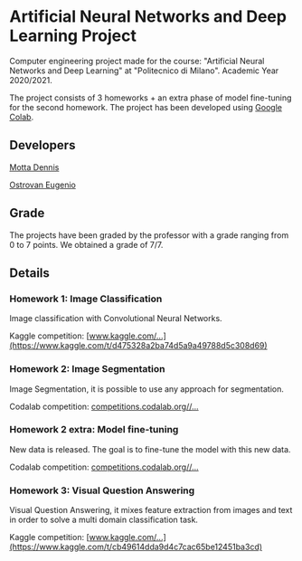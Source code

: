 # Artificial Neural Networks and Deep Learning Project

Computer engineering project made for the course: "Artificial Neural Networks and Deep Learning" at "Politecnico di Milano". Academic Year 2020/2021.

The project consists of 3 homeworks + an extra phase of model fine-tuning for the second homework.
The project has been developed using [Google Colab](https://colab.research.google.com).


## Developers

[Motta Dennis](https://github.com/Desno365)

[Ostrovan Eugenio](https://github.com/lleugen)


## Grade

The projects have been graded by the professor with a grade ranging from 0 to 7 points.
We obtained a grade of 7/7.


## Details

### Homework 1: Image Classification

Image classification with Convolutional Neural Networks.

Kaggle competition: [www.kaggle.com/...](https://www.kaggle.com/t/d475328a2ba74d5a9a49788d5c308d69)


### Homework 2: Image Segmentation

Image Segmentation, it is possible to use any approach for segmentation.

Codalab competition: [competitions.codalab.org//...](https://competitions.codalab.org/competitions/27176)


### Homework 2 extra: Model fine-tuning

New data is released. The goal is to fine-tune the model with this new data.

Codalab competition: [competitions.codalab.org//...](https://competitions.codalab.org/competitions/27176)


### Homework 3: Visual Question Answering

Visual Question Answering, it mixes feature extraction from images and text in order to solve a multi domain classification task.

Kaggle competition: [www.kaggle.com/...](https://www.kaggle.com/t/cb49614dda9d4c7cac65be12451ba3cd)
